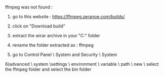 ffmpeg was not found :


1) go to this website : https://ffmpeg.zeranoe.com/builds/

2) click on "Download build"

3) extract the wirar archive in your "C:\" folder

4) rename the folder extracted as : ffmpeg

5) go to Control Panel \ System and Security \ System

6)advanced \ system \settings  \ environment \ variable \ path \ new \ select the ffmpeg folder and select the bin folder
  
